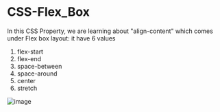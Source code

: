 # CSS-Flex_Box


In this CSS Property, we are learning about "align-content" which comes under Flex box layout: 
it have 6 values

1. flex-start
2. flex-end
3. space-between
4. space-around
5. center
6. stretch

![image](https://github.com/AtulBahuguna/CSS-Flex_Box/assets/71915012/f1f927e8-ad47-4d4e-b567-33815cd17e1a)
